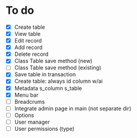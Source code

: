 # To do

- [x] Create table
- [x] View table
- [x] Edit record
- [x] Add record
- [x] Delete record
- [x] Class Table save method (new)
- [ ] Class Table save method (existing)
- [x] Save table in transaction
- [x] Create table: always id column w/ai
- [x] Metadata s_column s_table
- [x] Menu bar
- [ ] Breadcrums
- [ ] Integrate admin page in main (not separate dir)
- [ ] Options
- [ ] User manager
- [ ] User permissions (type)
